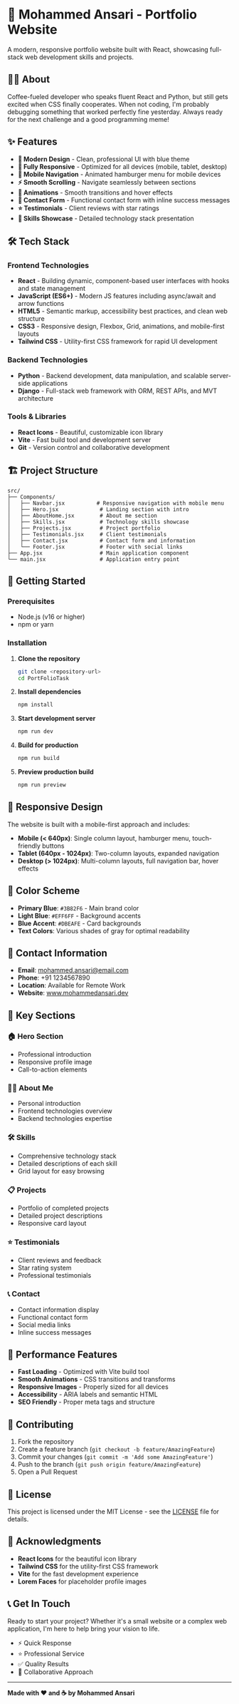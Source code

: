# 🚀 Mohammed Ansari - Portfolio Website

A modern, responsive portfolio website built with React, showcasing full-stack web development skills and projects.

## 👨‍💻 About

Coffee-fueled developer who speaks fluent React and Python, but still gets excited when CSS finally cooperates. When not coding, I'm probably debugging something that worked perfectly fine yesterday. Always ready for the next challenge and a good programming meme!

## ✨ Features

- **🎨 Modern Design** - Clean, professional UI with blue theme
- **📱 Fully Responsive** - Optimized for all devices (mobile, tablet, desktop)
- **🍔 Mobile Navigation** - Animated hamburger menu for mobile devices
- **⚡ Smooth Scrolling** - Navigate seamlessly between sections
- **💫 Animations** - Smooth transitions and hover effects
- **📧 Contact Form** - Functional contact form with inline success messages
- **⭐ Testimonials** - Client reviews with star ratings
- **🎯 Skills Showcase** - Detailed technology stack presentation

## 🛠️ Tech Stack

### Frontend Technologies
- **React** - Building dynamic, component-based user interfaces with hooks and state management
- **JavaScript (ES6+)** - Modern JS features including async/await and arrow functions
- **HTML5** - Semantic markup, accessibility best practices, and clean web structure
- **CSS3** - Responsive design, Flexbox, Grid, animations, and mobile-first layouts
- **Tailwind CSS** - Utility-first CSS framework for rapid UI development

### Backend Technologies
- **Python** - Backend development, data manipulation, and scalable server-side applications
- **Django** - Full-stack web framework with ORM, REST APIs, and MVT architecture

### Tools & Libraries
- **React Icons** - Beautiful, customizable icon library
- **Vite** - Fast build tool and development server
- **Git** - Version control and collaborative development

## 🏗️ Project Structure

```
src/
├── Components/
│   ├── Navbar.jsx          # Responsive navigation with mobile menu
│   ├── Hero.jsx             # Landing section with intro
│   ├── AboutHome.jsx        # About me section
│   ├── Skills.jsx           # Technology skills showcase
│   ├── Projects.jsx         # Project portfolio
│   ├── Testimonials.jsx     # Client testimonials
│   ├── Contact.jsx          # Contact form and information
│   └── Footer.jsx           # Footer with social links
├── App.jsx                  # Main application component
└── main.jsx                 # Application entry point
```

## 🚀 Getting Started

### Prerequisites
- Node.js (v16 or higher)
- npm or yarn

### Installation

1. **Clone the repository**
   ```bash
   git clone <repository-url>
   cd PortFolioTask
   ```

2. **Install dependencies**
   ```bash
   npm install
   ```

3. **Start development server**
   ```bash
   npm run dev
   ```

4. **Build for production**
   ```bash
   npm run build
   ```

5. **Preview production build**
   ```bash
   npm run preview
   ```

## 📱 Responsive Design

The website is built with a mobile-first approach and includes:

- **Mobile (< 640px)**: Single column layout, hamburger menu, touch-friendly buttons
- **Tablet (640px - 1024px)**: Two-column layouts, expanded navigation
- **Desktop (> 1024px)**: Multi-column layouts, full navigation bar, hover effects

## 🎨 Color Scheme

- **Primary Blue**: `#3B82F6` - Main brand color
- **Light Blue**: `#EFF6FF` - Background accents
- **Blue Accent**: `#DBEAFE` - Card backgrounds
- **Text Colors**: Various shades of gray for optimal readability

## 📧 Contact Information

- **Email**: mohammed.ansari@email.com
- **Phone**: +91 1234567890
- **Location**: Available for Remote Work
- **Website**: www.mohammedansari.dev

## 🌟 Key Sections

### 🏠 Hero Section
- Professional introduction
- Responsive profile image
- Call-to-action elements

### 👨‍💻 About Me
- Personal introduction
- Frontend technologies overview
- Backend technologies expertise

### 🛠️ Skills
- Comprehensive technology stack
- Detailed descriptions of each skill
- Grid layout for easy browsing

### 📋 Projects
- Portfolio of completed projects
- Detailed project descriptions
- Responsive card layout

### ⭐ Testimonials
- Client reviews and feedback
- Star rating system
- Professional testimonials

### 📞 Contact
- Contact information display
- Functional contact form
- Social media links
- Inline success messages

## 🔧 Performance Features

- **Fast Loading** - Optimized with Vite build tool
- **Smooth Animations** - CSS transitions and transforms
- **Responsive Images** - Properly sized for all devices
- **Accessibility** - ARIA labels and semantic HTML
- **SEO Friendly** - Proper meta tags and structure

## 🤝 Contributing

1. Fork the repository
2. Create a feature branch (`git checkout -b feature/AmazingFeature`)
3. Commit your changes (`git commit -m 'Add some AmazingFeature'`)
4. Push to the branch (`git push origin feature/AmazingFeature`)
5. Open a Pull Request

## 📄 License

This project is licensed under the MIT License - see the [LICENSE](LICENSE) file for details.

## 🙏 Acknowledgments

- **React Icons** for the beautiful icon library
- **Tailwind CSS** for the utility-first CSS framework
- **Vite** for the fast development experience
- **Lorem Faces** for placeholder profile images

## 📞 Get In Touch

Ready to start your project? Whether it's a small website or a complex web application, I'm here to help bring your vision to life.

- ⚡ Quick Response
- ⭐ Professional Service  
- ✅ Quality Results
- 👥 Collaborative Approach

---

**Made with ❤️ and ☕ by Mohammed Ansari**